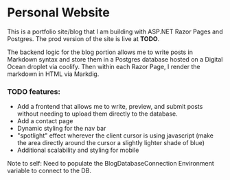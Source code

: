 # Personal Website
This is a portfolio site/blog that I am building with ASP.NET Razor Pages and Postgres. The prod version of the site is live at __TODO__. 

The backend logic for the blog portion allows me to write posts in Markdown syntax and store them in a Postgres database hosted on a Digital Ocean droplet via coolify. Then within each Razor Page, I render the markdown in HTML via Markdig.

### TODO features:
* Add a frontend that allows me to write, preview, and submit posts without needing to upload them directly to the database.
* Add a contact page 
* Dynamic styling for the nav bar 
* "spotlight" effect wherever the client cursor is using javascript (make the area directly around the cursor a slightly lighter shade of blue)
* Additional scalability and styling for mobile

Note to self: Need to populate the BlogDatabaseConnection Environment variable to connect to the DB.